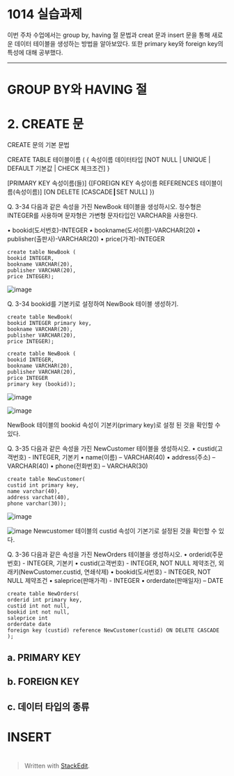 # 1014 실습과제

이번 주차 수업에서는 group by, having 절 문법과 creat 문과 insert 문을 통해 새로운 데이터 테이블을 생성하는 방법을 알아보았다. 또한 primary key와 foreign key의 특성에 대해 공부했다.

---
# GROUP BY와 HAVING 절

# 2. CREATE 문

CREATE 문의 기본 문법

CREATE TABLE 테이블이름 
( { 속성이름 데이터타입 [NOT NULL | UNIQUE | DEFAULT 기본값 | CHECK 체크조건] } 

[PRIMARY KEY 속성이름(들)] 
{[FOREIGN KEY 속성이름 REFERENCES 테이블이름(속성이름)] 
[ON DELETE [CASCADE┃SET NULL] })

Q. 3-34 다음과 같은 속성을 가진 NewBook 테이블을 생성하시오. 정수형은 INTEGER를 사용하며 문자형은 가변형 문자타입인 VARCHAR을 사용한다.

• bookid(도서번호)-INTEGER 
• bookname(도서이름)-VARCHAR(20) 
• publisher(출판사)-VARCHAR(20) 
• price(가격)-INTEGER

    create table NewBook ( 
    bookid INTEGER, 
    bookname VARCHAR(20), 
    publisher VARCHAR(20), 
    price INTEGER);
    
![image](https://user-images.githubusercontent.com/114793024/196098864-e81eba1f-1a9f-4720-ac44-20e49d9424e4.png)

Q. 3-34 bookid를 기본키로 설정하여 NewBook 테이블 생성하기.

    create table NewBook(
    bookid INTEGER primary key, 
    bookname VARCHAR(20), 
    publisher VARCHAR(20), 
    price INTEGER);

    create table NewBook ( 
    bookid INTEGER, 
    bookname VARCHAR(20), 
    publisher VARCHAR(20), 
    price INTEGER
    primary key (bookid));

![image](https://user-images.githubusercontent.com/114793024/196099298-865bd718-72cc-4d70-8a25-86c30524c782.png)

![image](https://user-images.githubusercontent.com/114793024/196099378-95f31438-98b9-43fc-bbfe-d7a8a393a496.png)

NewBook 테이블의 bookid 속성이 기본키(primary key)로 설정 된 것을 확인할 수 있다.

Q. 3-35 다음과 같은 속성을 가진 NewCustomer 테이블을 생성하시오. 
• custid(고객번호) - INTEGER, 기본키 
• name(이름) – VARCHAR(40) 
• address(주소) – VARCHAR(40) 
• phone(전화번호) – VARCHAR(30)

    create table NewCustomer(
    custid int primary key,
    name varchar(40),
    address varchat(40),
    phone varchar(30));
    
![image](https://user-images.githubusercontent.com/114793024/196100425-c423f879-ef1f-47fa-8500-06d3c2fe9142.png)

![image](https://user-images.githubusercontent.com/114793024/196100497-edf0979f-d24e-4117-bb81-8a80691bd3f4.png)
Newcustomer 테이블의 custid 속성이 기본기로 설정된 것을 확인할 수 있다.

Q. 3-36 다음과 같은 속성을 가진 NewOrders 테이블을 생성하시오. 
• orderid(주문번호) - INTEGER, 기본키 
• custid(고객번호) - INTEGER, NOT NULL 제약조건, 외래키(NewCustomer.custid, 연쇄삭제) 
• bookid(도서번호) - INTEGER, NOT NULL 제약조건 
• saleprice(판매가격) - INTEGER 
• orderdate(판매일자) – DATE

    create table NewOrders(
    orderid int primary key,
    custid int not null, 
    bookid int not null,
    saleprice int
    orderdate date
    foreign key (custid) reference NewCustomer(custid) ON DELETE CASCADE );

## a. PRIMARY KEY 

## b. FOREIGN KEY

## c. 데이터 타입의 종류


# INSERT 

#


> Written with [StackEdit](https://stackedit.i1o/).
<!--stackedit_data:
eyJoaXN0b3J5IjpbLTE1MzI3ODMzNzgsNjk1MzQ0Mjc3LC0xMD
E5OTA2Nzc2LC0yMjY3NTE1MjRdfQ==
-->